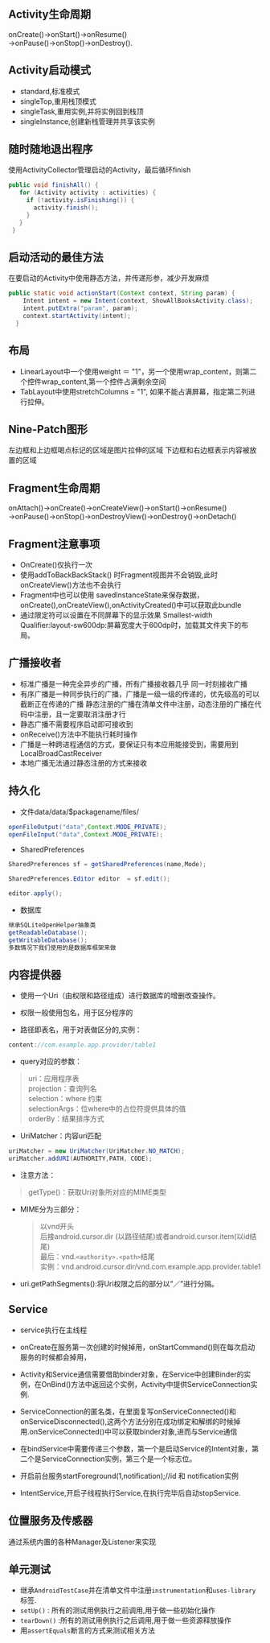 ##  Activity生命周期
onCreate()->onStart()->onResume()</br>
->onPause()->onStop()->onDestroy().


## Activity启动模式
* standard,标准模式</br>
* singleTop,重用栈顶模式</br>
* singleTask,重用实例,并将实例回到栈顶</br>
* singleInstance,创建新栈管理并共享该实例

## 随时随地退出程序
使用ActivityCollector管理启动的Activity，最后循环finish
```java
public void finishAll() {
   for (Activity activity : activities) {
     if (!activity.isFinishing()) {
       activity.finish();
     }
   }
 }
```

## 启动活动的最佳方法
在要启动的Activity中使用静态方法，并传递形参，减少开发麻烦
```java
public static void actionStart(Context context, String param) {
    Intent intent = new Intent(context, ShowAllBooksActivity.class);
    intent.putExtra("param", param);
    context.startActivity(intent);
  }
```

## 布局
* LinearLayout中一个使用weight ＝ "1"，另一个使用wrap_content，则第二个控件wrap_content,第一个控件占满剩余空间</br>
* TabLayout中使用stretchColumns = "1", 如果不能占满屏幕，指定第二列进行拉伸。

## Nine-Patch图形
左边框和上边框喝点标记的区域是图片拉伸的区域
下边框和右边框表示内容被放置的区域

## Fragment生命周期
onAttach()->onCreate()->onCreateView()->onStart()->onResume()</br>
->onPause()->onStop()->onDestroyView()->onDestroy()->onDetach()

## Fragment注意事项
* OnCreate()仅执行一次</br>
* 使用addToBackBackStack() 时Fragment视图并不会销毁,此时onCreateView()方法也不会执行</br>
* Fragment中也可以使用 savedInstanceState来保存数据，onCreate(),onCreateView(),onActivityCreated()中可以获取此bundle</br>
* 通过限定符可以设置在不同屏幕下的显示效果
Smallest-width Qualifier:layout-sw600dp:屏幕宽度大于600dp时，加载其文件夹下的布局。

## 广播接收者
* 标准广播是一种完全异步的广播，所有广播接收器几乎 同一时刻接收广播
* 有序广播是一种同步执行的广播，广播是一级一级的传递的，优先级高的可以截断正在传递的广播
静态注册的广播在清单文件中注册，动态注册的广播在代码中注册，且一定要取消注册才行
* 静态广播不需要程序启动即可接收到
* onReceive()方法中不能执行耗时操作
* 广播是一种跨进程通信的方式，要保证只有本应用能接受到，需要用到LocalBroadCastReceiver
* 本地广播无法通过静态注册的方式来接收

## 持久化
* 文件data/data/$packagename/files/

```java
openFileOutput("data",Context.MODE_PRIVATE);
openFileInput("data",Context.MODE_PRIVATE);
```

* SharedPreferences  

```java
SharedPreferences sf = getSharedPreferences(name,Mode);

SharedPreferences.Editor editor  = sf.edit();

editor.apply();
```

* 数据库

```java
继承SQLiteOpenHelper抽象类
getReadableDatabase();
getWritableDatabase();
多数情况下我们使用的是数据库框架来做
```  

## 内容提供器

* 使用一个Uri（由权限和路径组成）进行数据库的增删改查操作。

* 权限一般使用包名，用于区分程序的
* 路径即表名，用于对表做区分的,实例：
```java
content://com.example.app.provider/table1
```
* query对应的参数：
>uri：应用程序表</br>
projection：查询列名</br>
selection：where 约束</br>
selectionArgs：位where中的占位符提供具体的值</br>
orderBy：结果排序方式</br>

* UriMatcher：内容uri匹配
```java
uriMatcher = new UriMatcher(UriMatcher.NO_MATCH);
uriMatcher.addURI(AUTHORITY,PATH, CODE);
```
* 注意方法：
>getType()：获取Uri对象所对应的MIME类型

* MIME分为三部分：
    >以vnd开头</br>
    后接android.cursor.dir (以路径结尾)或者android.cursor.item(以id结尾)</br>
    最后：vnd.`<authority>.<path>`结尾</br>
    实例：vnd.android.cursor.dir/vnd.com.example.app.provider.table1

* uri.getPathSegments():将Uri权限之后的部分以“／”进行分隔。

## Service

* service执行在主线程

* onCreate在服务第一次创建的时候掉用，onStartCommand()则在每次启动服务的时候都会掉用，

* Activity和Service通信需要借助binder对象，在Service中创建Binder的实例，在OnBind()方法中返回这个实例，Activity中提供ServiceConnection实例.

* ServiceConnection的匿名类，在里面复写onServiceConnected()和 onServiceDisconnected(),这两个方法分别在成功绑定和解绑的时候掉用.onServiceConnected()中可以获取binder对象,进而与Service通信

* 在bindService中需要传递三个参数，第一个是启动Service的Intent对象，第二个是ServiceConnection实例，第三个是一个标志位。

* 开启前台服务startForeground(1,notification);//id 和 notification实例

* IntentService,开启子线程执行Service,在执行完毕后自动stopService.

## 位置服务及传感器

通过系统内置的各种Manager及Listener来实现

## 单元测试

* 继承`AndroidTestCase`并在清单文件中注册`instrumentation`和`uses-library`标签.
*  `setUp()` : 所有的测试用例执行之前调用,用于做一些初始化操作
* `tearDown()` :所有的测试用例执行之后调用,用于做一些资源释放操作
* 用`assertEquals`断言的方式来测试相关方法
